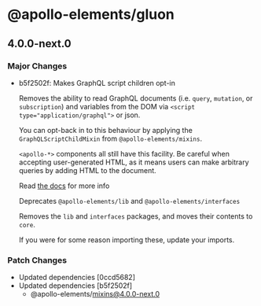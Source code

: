 # @apollo-elements/gluon

## 4.0.0-next.0
### Major Changes

- b5f2502f: Makes GraphQL script children opt-in
  
  Removes the ability to read GraphQL documents (i.e. `query`, `mutation`, or `subscription`) and variables from the DOM via `<script type="application/graphql">` or json.
  
  You can opt-back in to this behaviour by applying the `GraphQLScriptChildMixin` from `@apollo-elements/mixins`.
  
  `<apollo-*>` components all still have this facility. Be careful when accepting user-generated HTML, as it means users can make arbitrary queries by adding HTML to the document.
  
  Read [the docs](https://apolloelements.dev/api/libraries/mixins/graphql-script-child-mixin/) for more info
  
  Deprecates `@apollo-elements/lib` and `@apollo-elements/interfaces`
  
  Removes the `lib` and `interfaces` packages, and moves their contents to `core`.
  
  If you were for some reason importing these, update your imports.

### Patch Changes

- Updated dependencies [0ccd5682]
- Updated dependencies [b5f2502f]
  - @apollo-elements/mixins@4.0.0-next.0
